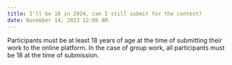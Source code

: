 ```yaml
---
title: I'll be 18 in 2024, can I still submit for the contest?
date: November 14, 2023 12:00 AM
---
```

Participants must be at least 18 years of age at the time of submitting their work to the online platform. In the case of group work, all participants must be 18 at the time of submission.